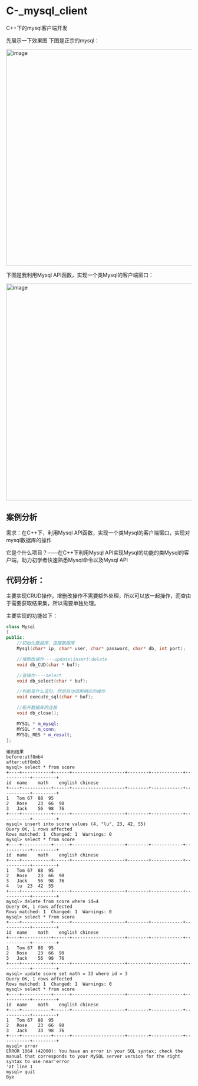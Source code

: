 # C-_mysql_client
C++下的mysql客户端开发

先展示一下效果图
下图是正宗的mysql：

<img width="588" alt="image" src="https://user-images.githubusercontent.com/77431730/198860488-62d1ad0d-cf6c-41f8-9db8-e736d13460ac.png">

下图是我利用Mysql API函数，实现一个类Mysql的客户端窗口：

<img width="588" alt="image" src="https://user-images.githubusercontent.com/77431730/198860536-fa73fe14-cd36-47c7-ae16-cdab93a4dcce.png">


## 案例分析
需求：在C++下，利用Mysql API函数，实现一个类Mysql的客户端窗口，实现对mysql数据库的操作

它是个什么项目？——在C++下利用Mysql API实现Mysql的功能的类Mysql的客户端，助力初学者快速熟悉Mysql命令以及Mysql API

## 代码分析：
主要实现CRUD操作，增删改操作不需要额外处理，所以可以放一起操作，而查由于需要获取结果集，所以需要单独处理。

主要实现的功能如下：
```cpp
class Mysql
{
public:
    //初始化数据库，连接数据库
    Mysql(char* ip, char* user, char* password, char* db, int port);

    //增删改操作----update\insert\delete
    void db_CUD(char * buf);

    //查操作----select
    void db_select(char * buf);

    //判断是什么语句，然后自动调用相应的操作
    void execute_sql(char * buf);

    //断开数据库的连接
    void db_close();

    MYSQL * m_mysql;
    MYSQL * m_conn;
    MYSQL_RES * m_result;
};

```

```
输出结果
before:utf8mb4
after:utf8mb3
mysql> select * from score
+----+-----------+------+--------------------+--------+------------+-----------+---------+
id	name	math	english	chinese	
+----+-----------+------+--------------------+--------+------------+-----------+---------+
1	Tom	67	88	95	
2	Rose	23	66	90	
3	Jack	56	98	76	
+----+-----------+------+--------------------+--------+------------+-----------+---------+
mysql> insert into score values (4, "lu", 23, 42, 55)                       
Query OK, 1 rows affected
Rows matched: 1  Changed: 1  Warnings: 0
mysql> select * from score
+----+-----------+------+--------------------+--------+------------+-----------+---------+
id	name	math	english	chinese	
+----+-----------+------+--------------------+--------+------------+-----------+---------+
1	Tom	67	88	95	
2	Rose	23	66	90	
3	Jack	56	98	76	
4	lu	23	42	55	
+----+-----------+------+--------------------+--------+------------+-----------+---------+
mysql> delete from score where id=4
Query OK, 1 rows affected
Rows matched: 1  Changed: 1  Warnings: 0
mysql> select * from score
+----+-----------+------+--------------------+--------+------------+-----------+---------+
id	name	math	english	chinese	
+----+-----------+------+--------------------+--------+------------+-----------+---------+
1	Tom	67	88	95	
2	Rose	23	66	90	
3	Jack	56	98	76	
+----+-----------+------+--------------------+--------+------------+-----------+---------+
mysql> update score set math = 33 where id = 3
Query OK, 1 rows affected
Rows matched: 1  Changed: 1  Warnings: 0
mysql> select * from score
+----+-----------+------+--------------------+--------+------------+-----------+---------+
id	name	math	english	chinese	
+----+-----------+------+--------------------+--------+------------+-----------+---------+
1	Tom	67	88	95	
2	Rose	23	66	90	
3	Jack	33	98	76	
+----+-----------+------+--------------------+--------+------------+-----------+---------+
mysql> error
ERROR 1064 (42000): You have an error in your SQL syntax; check the manual that corresponds to your MySQL server version for the right syntax to use near'error
'at line 1
mysql> quit
Bye
